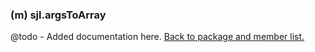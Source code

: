 ### (m) sjl.argsToArray
@todo - Added documentation here.
[Back to package and member list.](#packages-and-members)
